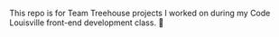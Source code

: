 This repo is for Team Treehouse projects I worked on during my Code Louisville front-end development class.
:crystal_ball:
